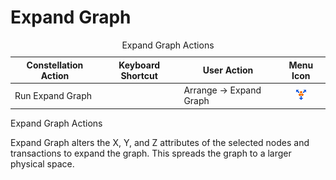 # Expand Graph

<table data-border="1">
<caption>Expand Graph Actions</caption>
<thead>
<tr class="header">
<th scope="col">Constellation Action</th>
<th scope="col">Keyboard Shortcut</th>
<th scope="col">User Action</th>
<th style="text-align: center;" scope="col">Menu Icon</th>
</tr>
</thead>
<tbody>
<tr class="odd">
<td>Run Expand Graph</td>
<td></td>
<td>Arrange -&gt; Expand Graph</td>
<td style="text-align: center;"><img src="../resize/resources/expandGraph.png" alt="Expand Graph Icon" /></td>
</tr>
</tbody>
</table>

Expand Graph Actions

Expand Graph alters the X, Y, and Z attributes of the selected nodes and
transactions to expand the graph. This spreads the graph to a larger
physical space.
